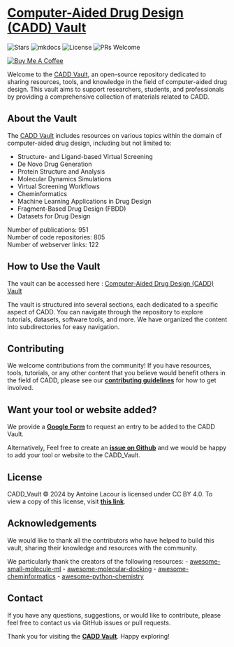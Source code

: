 # [Computer-Aided Drug Design (CADD) Vault](https://drugbud-suite.github.io/CADD_Vault/)

![Stars](https://img.shields.io/github/stars/drugbud-suite/CADD_Vault?style=for-the-badge)
![mkdocs](https://img.shields.io/github/actions/workflow/status/drugbud-suite/CADD_Vault/mkdocs-deploy.yml?style=for-the-badge)
![License](https://img.shields.io/github/license/drugbud-suite/CADD_Vault?style=for-the-badge)
![PRs Welcome](https://img.shields.io/badge/PRs-welcome-brightgreen?style=for-the-badge)

[![Buy Me A Coffee](https://cdn.buymeacoffee.com/buttons/default-orange.png)](https://www.buymeacoffee.com/drugbud-suite)

Welcome to the [CADD Vault](https://drugbud-suite.github.io/CADD_Vault/), an open-source repository dedicated to sharing resources, tools, and knowledge in the field of computer-aided drug design. This vault aims to support researchers, students, and professionals by providing a comprehensive collection of materials related to CADD.

## About the Vault

The [CADD Vault](https://drugbud-suite.github.io/CADD_Vault/) includes resources on various topics within the domain of computer-aided drug design, including but not limited to:

- Structure- and Ligand-based Virtual Screening
- De Novo Drug Generation
- Protein Structure and Analysis
- Molecular Dynamics Simulations
- Virtual Screening Workflows
- Cheminformatics
- Machine Learning Applications in Drug Design
- Fragment-Based Drug Design (FBDD)
- Datasets for Drug Design

Number of publications: 951  
Number of code repositories: 805  
Number of webserver links: 122  
  
  
## How to Use the Vault

The vault can be accessed here : [Computer-Aided Drug Design (CADD) Vault](https://drugbud-suite.github.io/CADD_Vault/)

The vault is structured into several sections, each dedicated to a specific aspect of CADD. You can navigate through the repository to explore tutorials, datasets, software tools, and more. We have organized the content into subdirectories for easy navigation.

## Contributing

We welcome contributions from the community! If you have resources, tools, tutorials, or any other content that you believe would benefit others in the field of CADD, please see our **[contributing guidelines](https://github.com/DrugBud-Suite/CADD_Vault/blob/main/CONTRIBUTING.md)** for how to get involved.

## Want your tool or website added?

We provide a **[Google Form](https://forms.gle/pA81nNdRLnkVZEcs7)** to request an entry to be added to the CADD Vault.

Alternatively, Feel free to create an **[issue on Github](https://github.com/DrugBud-Suite/CADD_Vault/issues)** and we would be happy to add your tool or website to the CADD_Vault.

## License

CADD_Vault © 2024 by Antoine Lacour is licensed under CC BY 4.0. To view a copy of this license, visit **[this link](http://creativecommons.org/licenses/by/4.0/)**.

## Acknowledgements

We would like to thank all the contributors who have helped to build this vault, sharing their knowledge and resources with the community.

We particularly thank the creators of the following resources:
    - [awesome-small-molecule-ml](https://github.com/benb111/awesome-small-molecule-ml)
    - [awesome-molecular-docking](https://github.com/Thinklab-SJTU/awesome-molecular-docking?tab=readme-ov-file)
    - [awesome-cheminformatics](https://github.com/hsiaoyi0504/awesome-cheminformatics)
    - [awesome-python-chemistry](https://github.com/lmmentel/awesome-python-chemistry)

## Contact

If you have any questions, suggestions, or would like to contribute, please feel free to contact us via GitHub issues or pull requests.

Thank you for visiting the **[CADD Vault](https://drugbud-suite.github.io/CADD_Vault/)**. Happy exploring!
